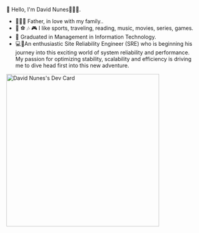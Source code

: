 👋 Hello, I'm David Nunes👨🏽‍💻.  

- 👨‍👩‍👦 Father, in love with my family.. 
- 📖 ⚽ 🎶 🎮 I like sports, traveling, reading, music, movies, series, games.
- 🔋 Graduated in Management in Information Technology.
- 💻🐧An enthusiastic Site Reliability Engineer (SRE) who is beginning his journey into this exciting world of system reliability and performance. My passion for optimizing stability, scalability and efficiency is driving me to dive head first into this new adventure.

<a href="https://app.daily.dev/davidnuneslima"><img src="https://api.daily.dev/devcards/2a3fdfcbaaa64da681eba6b9bbc5a050.png?r=h11" width="400" alt="David Nunes's Dev Card"/></a>
